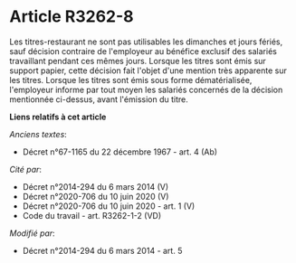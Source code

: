 # Article R3262-8

Les titres-restaurant ne sont pas utilisables les dimanches et jours fériés, sauf décision contraire de l'employeur au
bénéfice exclusif des salariés travaillant pendant ces mêmes jours. Lorsque les titres sont émis sur support papier, cette
décision fait l'objet d'une mention très apparente sur les titres. Lorsque les titres sont émis sous forme dématérialisée,
l'employeur informe par tout moyen les salariés concernés de la décision mentionnée ci-dessus, avant l'émission du titre.

**Liens relatifs à cet article**

_Anciens textes_:

  - Décret n°67-1165 du 22 décembre 1967 - art. 4 (Ab)

_Cité par_:

  - Décret n°2014-294 du 6 mars 2014 (V)
  - Décret n°2020-706 du 10 juin 2020 (V)
  - Décret n°2020-706 du 10 juin 2020 - art. 1 (V)
  - Code du travail - art. R3262-1-2 (VD)

_Modifié par_:

  - Décret n°2014-294 du 6 mars 2014 - art. 5
